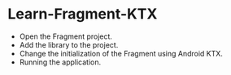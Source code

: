 # Learn-Fragment-KTX

- Open the Fragment project.
- Add the library to the project.
- Change the initialization of the Fragment using Android KTX.
- Running the application.

